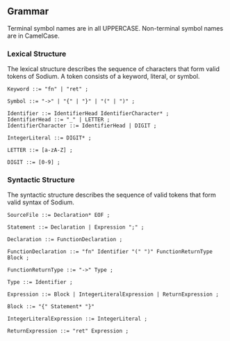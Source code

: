 ## Grammar
Terminal symbol names are in all UPPERCASE.
Non-terminal symbol names are in CamelCase.

### Lexical Structure
The lexical structure describes the sequence of characters that form valid tokens of Sodium.
A token consists of a keyword, literal, or symbol.
```
Keyword ::= "fn" | "ret" ;
```
```
Symbol ::= "->" | "{" | "}" | "(" | ")" ;
```
```
Identifier ::= IdentifierHead IdentifierCharacter* ;
IdentifierHead ::= "_" | LETTER ;
IdentifierCharacter ::= IdentifierHead | DIGIT ;

IntegerLiteral ::= DIGIT* ;
```
```
LETTER ::= [a-zA-Z] ;

DIGIT ::= [0-9] ;
```

### Syntactic Structure
The syntactic structure describes the sequence of valid tokens that form valid syntax of Sodium.
```
SourceFile ::= Declaration* EOF ;
```
```
Statement ::= Declaration | Expression ";" ;
```
```
Declaration ::= FunctionDeclaration ;

FunctionDeclaration ::= "fn" Identifier "(" ")" FunctionReturnType Block ;

FunctionReturnType ::= "->" Type ;

Type ::= Identifier ;
```
```
Expression ::= Block | IntegerLiteralExpression | ReturnExpression ;

Block ::= "{" Statement* "}"

IntegerLiteralExpression ::= IntegerLiteral ;

ReturnExpression ::= "ret" Expression ;
```
